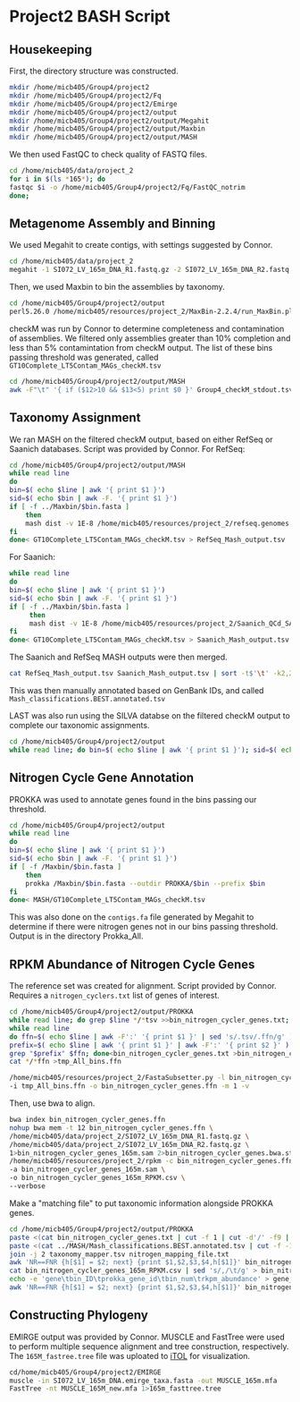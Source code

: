# Project2 BASH Script

## Housekeeping

First, the directory structure was constructed.

```bash
mkdir /home/micb405/Group4/project2
mkdir /home/micb405/Group4/project2/Fq
mkdir /home/micb405/Group4/project2/Emirge
mkdir /home/micb405/Group4/project2/output
mkdir /home/micb405/Group4/project2/output/Megahit
mkdir /home/micb405/Group4/project2/output/Maxbin
mkdir /home/micb405/Group4/project2/output/MASH
```

We then used FastQC to check quality of FASTQ files.

```bash
cd /home/micb405/data/project_2
for i in $(ls *165*); do
fastqc $i -o /home/micb405/Group4/project2/Fq/FastQC_notrim
done;
```

## Metagenome Assembly and Binning

We used Megahit to create contigs, with settings suggested by Connor.
```bash
cd /home/micb405/data/project_2
megahit -1 SI072_LV_165m_DNA_R1.fastq.gz -2 SI072_LV_165m_DNA_R2.fastq.gz --k-min 27 --k-max 147 --k-step 20 --min-contig-len 1000 -m 0.09 -t 2 --out-dir /home/micb405/Group4/project2/output/Megahit
```

Then, we used Maxbin to bin the assemblies by taxonomy.
```bash
cd /home/micb405/Group4/project2/output
perl5.26.0 /home/micb405/resources/project_2/MaxBin-2.2.4/run_MaxBin.pl -contig Megahit/final.contigs.fa -thread 2 -out Maxbin/SI072_LV_165m_DNA_binned -reads /home/micb405/data/project_2/SI072_LV_165m_DNA_R1.fastq.gz -reads2 /home/micb405/data/project_2/SI072_LV_165m_DNA_R2.fastq.gz
```

checkM was run by Connor to determine completeness and contamination of assemblies. We filtered only assemblies greater than 10% completion and less than 5% contamintation from checkM output. The list of these bins passing threshold was generated, called ```GT10Complete_LT5Contam_MAGs_checkM.tsv```
```bash
cd /home/micb405/Group4/project2/output/MASH
awk -F"\t" '{ if ($12>10 && $13<5) print $0 }' Group4_checkM_stdout.tsv >GT10Complete_LT5Contam_MAGs_checkM.tsv
```

## Taxonomy Assignment

We ran MASH on the filtered checkM output, based on either RefSeq or Saanich databases. Script was provided by Connor.
For RefSeq:
```bash
cd /home/micb405/Group4/project2/output/MASH
while read line
do
bin=$( echo $line | awk '{ print $1 }')
sid=$( echo $bin | awk -F. '{ print $1 }')
if [ -f ../Maxbin/$bin.fasta ]
    then
    mash dist -v 1E-8 /home/micb405/resources/project_2/refseq.genomes.k21s1000.msh ../Maxbin/$bin.fasta
fi
done< GT10Complete_LT5Contam_MAGs_checkM.tsv > RefSeq_Mash_output.tsv
```
For Saanich:
```bash
while read line 
do  
bin=$( echo $line | awk '{ print $1 }')
sid=$( echo $bin | awk -F. '{ print $1 }')
if [ -f ../Maxbin/$bin.fasta ]
     then
     mash dist -v 1E-8 /home/micb405/resources/project_2/Saanich_QCd_SAGs_k21s1000.sig.msh ../Maxbin/$bin.fasta
fi
done< GT10Complete_LT5Contam_MAGs_checkM.tsv > Saanich_Mash_output.tsv
```
The Saanich and RefSeq MASH outputs were then merged.
```bash
cat RefSeq_Mash_output.tsv Saanich_Mash_output.tsv | sort -t$'\t' -k2,2 | awk '{ if(!x[$2]++) {print $0; dist=($3-1)} else { if($3<dist) print $0} }' > Mash_classifications.BEST.tsv 
```
This was then manually annotated based on GenBank IDs, and called ```Mash_classifications.BEST.annotated.tsv```

LAST was also run using the SILVA databse on the filtered checkM output to complete our taxonomic assignments.
```bash
cd /home/micb405/Group4/project2/output
while read line; do bin=$( echo $line | awk '{ print $1 }'); sid=$( echo $bin | awk -F. '{ print $1 }'); if [ -f Maxbin/$bin.fasta ]; then best_hit=$(lastal -f TAB -P 4 /home/micb405/resources/project_2/db_SILVA_128_SSURef_tax_silva Maxbin/$bin.fasta | grep -v "^#" | head -1); echo $bin,$sid,$best_hit | sed 's/,\| /\t/g'; fi; done<MASH/GT10Complete_LT5Contam_MAGs_checkM.tsv > /MASH/LAST_SILVA_alignments.BEST.tsv
```

## Nitrogen Cycle Gene Annotation

PROKKA was used to annotate genes found in the bins passing our threshold.
```bash
cd /home/micb405/Group4/project2/output
while read line
do
bin=$( echo $line | awk '{ print $1 }')
sid=$( echo $bin | awk -F. '{ print $1 }')
if [ -f /Maxbin/$bin.fasta ]
    then
    prokka /Maxbin/$bin.fasta --outdir PROKKA/$bin --prefix $bin
fi
done< MASH/GT10Complete_LT5Contam_MAGs_checkM.tsv
```
This was also done on the ```contigs.fa``` file generated by Megahit to determine if there were nitrogen genes not in our bins passing threshold. Output is in the directory Prokka_All.



## RPKM Abundance of Nitrogen Cycle Genes

The reference set was created for alignment. Script provided by Connor. Requires a ```nitrogen_cyclers.txt``` list of genes of interest.

```bash
cd /home/micb405/Group4/project2/output/PROKKA
while read line; do grep $line */*tsv >>bin_nitrogen_cycler_genes.txt; done<nitrogen_cyclers.txt
while read line
do ffn=$( echo $line | awk -F':' '{ print $1 }' | sed 's/.tsv/.ffn/g' )
prefix=$( echo $line | awk '{ print $1 }' | awk -F':' '{ print $2 }' )
grep "$prefix" $ffn; done<bin_nitrogen_cycler_genes.txt >bin_nitrogen_cycler_headers.txt
cat */*ffn >tmp_All_bins.ffn

/home/micb405/resources/project_2/FastaSubsetter.py -l bin_nitrogen_cycler_headers.txt \
-i tmp_All_bins.ffn -o bin_nitrogen_cycler_genes.ffn -m 1 -v
```

Then, use bwa to align.

```bash
bwa index bin_nitrogen_cycler_genes.ffn
nohup bwa mem -t 12 bin_nitrogen_cycler_genes.ffn \
/home/micb405/data/project_2/SI072_LV_165m_DNA_R1.fastq.gz \
/home/micb405/data/project_2/SI072_LV_165m_DNA_R2.fastq.gz \
1>bin_nitrogen_cycler_genes_165m.sam 2>bin_nitrogen_cycler_genes.bwa.stderr &
/home/micb405/resources/project_2/rpkm -c bin_nitrogen_cycler_genes.ffn \
-a bin_nitrogen_cycler_genes_165m.sam \
-o bin_nitrogen_cycler_genes_165m_RPKM.csv \
--verbose
```

Make a "matching file" to put taxonomic information alongside PROKKA genes.
```bash
cd /home/micb405/Group4/project2/output/PROKKA
paste <(cat bin_nitrogen_cycler_genes.txt | cut -f 1 | cut -d'/' -f9 | cut -d':' -f2) <(cat bin_nitrogen_cycler_genes.txt | cut -f 1 | cut -d'/' -f8) <(cat bin_nitrogen_cycler_genes.txt | cut -f 3) <(cat bin_nitrogen_cycler_genes.txt | cut -f 1 | cut -d'/' -f8 | cut -d'.' -f2) | sort -k1 > nitrogen_mapping_file.txt
paste <(cat ../MASH/Mash_classifications.BEST.annotated.tsv | cut -f -1 | cut -d';' -f3,4 | sed 's/\s//g') <(cat ../MASH/Mash_classifications.BEST.annotated.tsv | cut -f -2 | cut -d'/' -f8 | sed 's/.fasta//g' | sort -k2) > taxonomy_mapper.tsv 
join -j 2 taxonomy_mapper.tsv nitrogen_mapping_file.txt 
awk 'NR==FNR {h[$1] = $2; next} {print $1,$2,$3,$4,h[$1]}' bin_nitrogen_cycler_genes_165m_RPKM.tsv nitrogen_mapping_file.txt | sort | uniq | tr -s " " | tr ' ' '\t' >> gene_abund_to_bin_rpkm.tsv
cat bin_nitrogen_cycler_genes_165m_RPKM.csv | sed 's/,/\t/g' > bin_nitrogen_cycler_genes_165m_RPKM.tsv
echo -e 'gene\tbin_ID\tprokka_gene_id\tbin_num\trkpm_abundance' > gene_abund_to_bin_rpkm.tsv
awk 'NR==FNR {h[$1] = $2; next} {print $1,$2,$3,$4,h[$1]}' bin_nitrogen_cycler_genes_165m_RPKM.tsv nitrogen_mapping_file.txt | sort | uniq | tr -s " " | tr ' ' '\t' >> gene_abund_to_bin_rpkm.tsv
```

## Constructing Phylogeny
EMIRGE output was provided by Connor. MUSCLE and FastTree were used to perform multiple sequence alignment and tree construction, respectively. The ```165M_fastree.tree``` file was uploated to [iTOL](http://itol.embl.de/upload.cgi) for visualization.
```bash
cd/home/micb405/Group4/project2/EMIRGE
muscle -in SI072_LV_165m_DNA.emirge_taxa.fasta -out MUSCLE_165m.mfa
FastTree -nt MUSCLE_165M_new.mfa 1>165m_fasttree.tree
```

